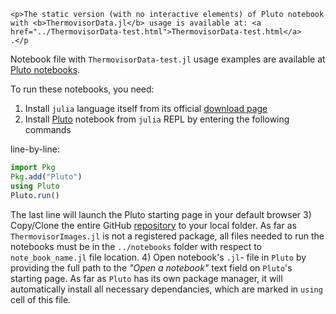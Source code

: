 ```@raw html
<p>The static version (with no interactive elements) of Pluto notebook with <b>ThermovisorData.jl</b> usage is available at: <a href="../ThermovisorData-test.html">ThermovisorData-test.html</a>
.</p
```


Notebook file with `ThermovisorData-test.jl` usage examples are available at [Pluto notebooks](https://github.com/Manarom/ThermovisorData.jl/blob/main/notebooks).

To run these notebooks, you need:
1) Install `julia` language itself from its official [download page](https://julialang.org/downloads) 
2) Install [Pluto](https://plutojl.org/) notebook from `julia` REPL by entering the following commands 

line-by-line:
```julia
import Pkg
Pkg.add("Pluto")
using Pluto
Pluto.run()
```

The last line will launch the Pluto starting page in your default browser 
3) Copy/Clone the entire GitHub [repository](https://github.com/Manarom/ThermovisorImages.jl.git) to your local folder. As far as `ThermovisorImages.jl` is not a registered package, all files needed to run the notebooks must be in the `../notebooks` folder with respect to  `note_book_name.jl` file location.
4) Open notebook's `.jl`- file in `Pluto` by providing the full path to the *"Open a notebook"* text field on `Pluto`'s starting page. As far as `Pluto` has its own package manager, it will automatically install all necessary dependancies, which are marked in `using` cell of this file. 
